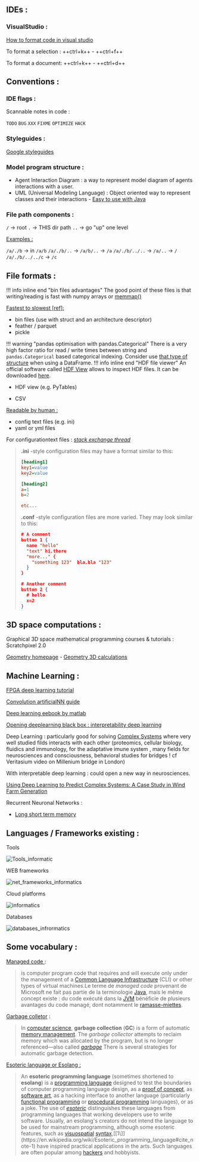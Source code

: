 ## IDEs :

### VisualStudio :

[How to format code in visual studio](https://stackoverflow.com/questions/5755942/how-do-you-auto-format-code-in-visual-studio)

To format a selection : ++ctrl+k++ - ++ctrl+f++  

To format a document: ++ctrl+k++ - ++ctrl+d++ 



## Conventions :

### IDE flags : 

Scannable notes in code :

`TODO` `BUG` `XXX` `FIXME` `OPTIMIZE` `HACK`

### Styleguides :

[Google styleguides](https://google.github.io/styleguide/)



### Model program structure :

- Agent Interaction Diagram : a way to represent model diagram of agents interactions with a user.
- UML (Universal Modeling Language) : Object oriented way to represent classes and their interactions - [Easy to use with Java](https://www.jmdoudoux.fr/java/dej/chap-uml.htm) 



### File path components : 

 `/` -> root
 `.` -> THIS dir path
 `..` -> go "up" one level

<u>Examples :</u> 

 `/a/./b` -> in `/a/b`
 `/a/./b/..` -> `/a/b/..` -> `/a`
 `/a/./b/../..` -> `/a/..` -> `/`
 `/a/./b/../../c` -> `/c`



## File formats :

!!! info inline end "bin files advantages"
     The good point of these files is that writing/reading is fast with numpy arrays or [memmap()](https://stackoverflow.com/questions/40720442/faster-way-to-write-binary-file-with-python-cython)

<u>Fastest to slowest [[ref]](https://towardsdatascience.com/the-best-format-to-save-pandas-data-414dca023e0d):</u>

- bin files (use with struct and an architecture descriptor)
- feather / parquet
- pickle

!!! warning "pandas optimisation with pandas.Categorical"
    There is a very high factor ratio for read / write times between string and `pandas.Categorical` based categorical indexing. Consider use [that type of structure](https://pandas.pydata.org/pandas-docs/stable/user_guide/categorical.html) when using a DataFrame.
!!! info inline end "HDF file viewer"
     An official software called [HDF View](https://support.hdfgroup.org/products/java/hdfview/) allows to inspect HDF files. It can be downloaded [here](https://www.hdfgroup.org/downloads/hdfview/).

- HDF view (e.g. PyTables)

- CSV 

<u>Readable by human :</u> 

- config text files (e.g. ini) 
- yaml or yml files



For configurationtext files : *[stack exchange thread](https://unix.stackexchange.com/questions/54957/what-is-the-difference-between-ini-and-conf)*

> **.ini** -style configuration files may have a format similar to this:
>
> ```ini
> [heading1]
> key1=value
> key2=value
> 
> [heading2]
> a=1
> b=2
> 
> etc...
> ```
>
> **.conf** -style configuration files are more varied. They may look similar to this:
>
> ```json
> # A comment
> button 1 {
>   name "hello"
>   "text" hi.there
>   "more..." {
>     "something 123"  bla.bla "123"
>   }
> }
> 
> # Another comment
> button 2 {
>   # hello
>   x=2
> }
> ```



## 3D space computations :

Graphical 3D space mathematical programming courses & tutorials : Scratchpixel 2.0

[Geometry homepage](https://www.scratchapixel.com/lessons/mathematics-physics-for-computer-graphics/geometry/spherical-coordinates-and-trigonometric-functions) - [Geometry 3D calculations](https://www.scratchapixel.com/lessons/3d-basic-rendering/computing-pixel-coordinates-of-3d-point/mathematics-computing-2d-coordinates-of-3d-points)



## Machine Learning :

[FPGA deep learning tutorial](https://software.intel.com/en-us/ai/courses/deep-learning-inference-fpga)

[Convolution artificialNN guide](https://towardsdatascience.com/a-comprehensive-guide-to-convolutional-neural-networks-the-eli5-way-3bd2b1164a53)

[Deep learning eebook by matlab](https://fr.mathworks.com/content/dam/mathworks/ebook/gated/80879v00_Deep_Learning_ebook.pdf)

[Opening deeplearning black box : interpretability deep learning](https://medium.com/@ODSC/opening-the-black-box-interpretability-in-deep-learning-13ecc80ae34e)

Deep Learning : particularly good for solving [Complex Systems](https://en.wikipedia.org/wiki/Complex_system) where very well studied filds interacts with each other (proteomics, cellular biology, fluidics and immunology, for the adaptative imune system , many fields for neurosciences and consciousness, behavioral studies for bridges ! cf Veritasium video on Millenium bridge in London)

With interpretable deep learning : could open a new way in neurosciences.

[Using Deep Learning to Predict Complex Systems: A Case Study in Wind Farm Generation](https://www.hindawi.com/journals/complexity/2018/9327536/)



Recurrent Neuronal Networks : 

- [Long short term memory](https://en.wikipedia.org/wiki/Long_short-term_memory)



## Languages / Frameworks existing : 

Tools

![Tools_informatic](Programming.assets/Tools_informatic.PNG)

WEB frameworks

![net_frameworks_informatics](Programming.assets/net_frameworks_informatics.PNG)

Cloud platforms

![informatics](Programming.assets/informatics.PNG)

Databases

![databases_infrormatics](Programming.assets/databases_infrormatics.PNG)

## Some vocabulary : 

[Managed code ](https://en.wikipedia.org/wiki/Managed_code) : 

> is computer program code that requires and will execute only under the management of a [Common Language Infrastructure](https://en.wikipedia.org/wiki/Common_Language_Infrastructure) (CLI) or other types of virtual machines.Le terme de *managed code* provenant de Microsoft ne fait pas partie de la terminologie [Java](https://fr.wikipedia.org/wiki/Java_(langage)), mais le même concept existe : du code exécuté dans la [JVM](https://fr.wikipedia.org/wiki/Java_Virtual_Machine) bénéficie de plusieurs avantages du code managé, dont notamment le [ramasse-miettes](https://fr.wikipedia.org/wiki/Ramasse-miettes_(informatique)).

[Garbage colletor](https://en.wikipedia.org/wiki/Garbage_collection_(computer_science)) :

> In [computer science](https://en.wikipedia.org/wiki/Computer_science), **garbage collection** (**GC**) is a form of automatic [memory management](https://en.wikipedia.org/wiki/Memory_management). The *garbage collector* attempts to reclaim memory which was allocated by the program, but is no longer referenced—also called *[garbage](https://en.wikipedia.org/wiki/Garbage_(computer_science))* There is several strategies for automatic garbage detection.

[Esoteric language or Esolang :](https://en.wikipedia.org/wiki/Esoteric_programming_language#Befunge)

> An **esoteric programming language** (sometimes shortened to **esolang**) is a [programming language](https://en.wikipedia.org/wiki/Programming_language) designed to test the boundaries of computer programming language design, as a [proof of concept](https://en.wikipedia.org/wiki/Proof_of_concept), as [software art](https://en.wikipedia.org/wiki/Software_art), as a hacking interface to another language (particularly [functional programming](https://en.wikipedia.org/wiki/Functional_programming) or [procedural programming](https://en.wikipedia.org/wiki/Procedural_programming) languages), or as a joke.  The use of *[esoteric](https://en.wiktionary.org/wiki/esoteric)* distinguishes these languages from programming languages that working  developers use to write software. Usually, an esolang's creators do not  intend the language to be used for mainstream programming, although some esoteric features, such as [visuospatial](https://en.wikipedia.org/wiki/Visuospatial) [syntax](https://en.wikipedia.org/wiki/Syntax_(programming_languages)),[[1\]](https://en.wikipedia.org/wiki/Esoteric_programming_language#cite_note-1)  have inspired practical applications in the arts.  Such languages are often popular among [hackers](https://en.wikipedia.org/wiki/Hacker_(hobbyist)) and hobbyists.


